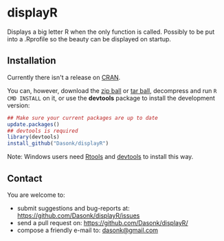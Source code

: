 # displayR

Displays a big letter R when the only function is called.  Possibly to be put into a .Rprofile so the beauty can be displayed on startup.

## Installation

Currently there isn't a release on [CRAN](http://cran.r-project.org/).


You can, however, download the [zip ball](https://github.com/Dasonk/displayR/zipball/master) or [tar ball](https://github.com/Dasonk/displayR/tarball/master), decompress and run `R CMD INSTALL` on it, or use the **devtools** package to install the development version:

```r
## Make sure your current packages are up to date
update.packages()
## devtools is required
library(devtools)
install_github("Dasonk/displayR")
```

Note: Windows users need [Rtools](http://www.murdoch-sutherland.com/Rtools/) and [devtools](http://CRAN.R-project.org/package=devtools) to install this way.


## Contact

You are welcome to:
* submit suggestions and bug-reports at: <https://github.com/Dasonk/displayR/issues>
* send a pull request on: <https://github.com/Dasonk/displayR/>
* compose a friendly e-mail to: <dasonk@gmail.com>
